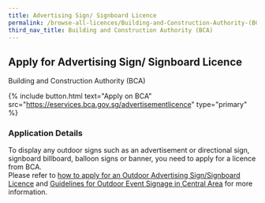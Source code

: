 ```yaml
---
title: Advertising Sign/ Signboard Licence
permalink: /browse-all-licences/Building-and-Construction-Authority-(BCA)/Advertising-Sign--Signboard-Licence
third_nav_title: Building and Construction Authority (BCA)
---
```


## Apply for Advertising Sign/ Signboard Licence

Building and Construction Authority (BCA)

{% include button.html text="Apply on BCA" src="https://eservices.bca.gov.sg/advertisementlicence" type="primary" %}

<H3>Application Details</H3>

<p>To display any outdoor signs such as an advertisement or directional sign, signboard billboard, balloon signs or banner, you need to apply for a licence from BCA.<br />Please refer to <a href="https://www1.bca.gov.sg/regulatory-info/outdoor-advertisement-licensing/outdoor-advertising-sign-signboard/how-to-apply-for-an-outdoor-advertising-sign-signboard-licence" target="_blank" rel="noopener">how to apply for an Outdoor Advertising Sign/Signboard Licence</a> and <a href="https://www.ura.gov.sg/corporate/guidelines/circulars/dc19-16" target="_blank" rel="noopener">Guidelines for Outdoor Event Signage in Central Area</a> for more information.</p>

